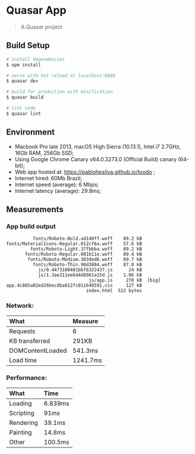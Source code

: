 # Quasar App

> A Quasar project

## Build Setup

``` bash
# install dependencies
$ npm install

# serve with hot reload at localhost:8080
$ quasar dev

# build for production with minification
$ quasar build

# lint code
$ quasar lint
```


## Environment
* Macbook Pro late 2013, macOS High Sierra (10.13.1), Intel i7 2.7GHz, 16Gb RAM, 256Gb SSD;
* Using Google Chrome Canary v64.0.3273.0 (Official Build) canary (64-bit);
* Web app hosted at: https://pablohpsilva.github.io/toodo ;
* Internet hired: 60Mb Brazil;
* Internet speed (average): 6 Mbps;
* Internet latency (average): 29.8ms;

## Measurements

### App build output
```
          fonts/Roboto-Bold.ad140ff.woff    89.2 kB
fonts/MaterialIcons-Regular.012cf6a.woff    57.6 kB
         fonts/Roboto-Light.37fbbba.woff    89.2 kB
       fonts/Roboto-Regular.081b11e.woff    89.4 kB
        fonts/Roboto-Medium.303ded6.woff    89.7 kB
          fonts/Roboto-Thin.90d3804.woff    87.8 kB
            js/0.4473108481bbf6322437.js      24 kB
            js/1.3ae311ee644d8961a15d.js    1.86 kB
                               js/app.js     270 kB  [big]
app.4c805a02ed26becdba812fc011640591.css     127 kB
                              index.html  522 bytes
```

### Network:

|    What           |   Measure   |
|:------------------|:------------|
|    Requests       |      6      |
| KB transferred    |    291KB    |
| DOMContentLoaded  |   541.3ms   |
| Load time         |  1241.7ms   |


### Performance:

|      What   |   Time    |
|:------------|:----------|
|  Loading    | 6.839ms   |
| Scripting   | 91ms      |
| Rendering   | 39.1ms    |
| Painting    | 14.8ms    |
|   Other     | 100.5ms   |

<!--
var sum = (arr) => arr.reduce((acc, curr) => curr + acc; return acc, 0)

// Measures:
var measuresDOMContentLoadedMilliseconds = [493, 608, 974, 304, 347, 680, 755, 532, 405, 315]
var measuresLoadTimeMilliseconds         = [1160, 1560, 977, 1010, 615, 2080, 2020, 1190, 1020, 785]
var measuresLoadingMilliseconds          = [6.7, 7, 7.5, 6.6, 6.4]
var measuresScriptingMilliseconds = [90.7, 87.4, 94.8, 91.8, 90.3]
var measuresRenderingMilliseconds        = [37.6, 40.9, 37.2, 40.1, 39.7]
var measuresPaintingMilliseconds         = [25.7, 20.5, 7, 12.8, 8]
var measuresOtherMilliseconds            = [99.8, 111.2, 97.5, 95.4, 100.9]


var measures = [
  measuresDOMContentLoadedMilliseconds,
  measuresLoadTimeMilliseconds,
  measuresLoadingMilliseconds,
  measuresScriptingMilliseconds,
  measuresRenderingMilliseconds,
  measuresPaintingMilliseconds,
  measuresOtherMilliseconds
]

console.log(measures.map(el => sum(el) / el.length))

// console:
[
  541.3,
  1241.7,
  6.839999999999999,
  91.00000000000001,
  39.1,
  14.8,
  100.96
]

-->
